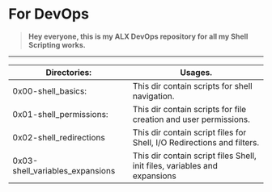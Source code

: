 # For DevOps 

> __Hey everyone, this is my ALX DevOps repository for all my Shell Scripting works.__
--------

| Directories:		 	                    | Usages.
 ------------------------------------ | ----------------------------------------------------------------------------------------------- |
| 0x00-shell_basics:     	         | This dir contain scripts for shell navigation.                                		                 |
| 0x01-shell_permissions: 	        | This dir contain scripts for file creation and user permissions. 				                   |
| 0x02-shell_redirections          |  This dir contain script files for Shell, I/O Redirections and filters.                        |
| 0x03-shell_variables_expansions  | This dir contain script files Shell, init files, variables and expansions                      |

